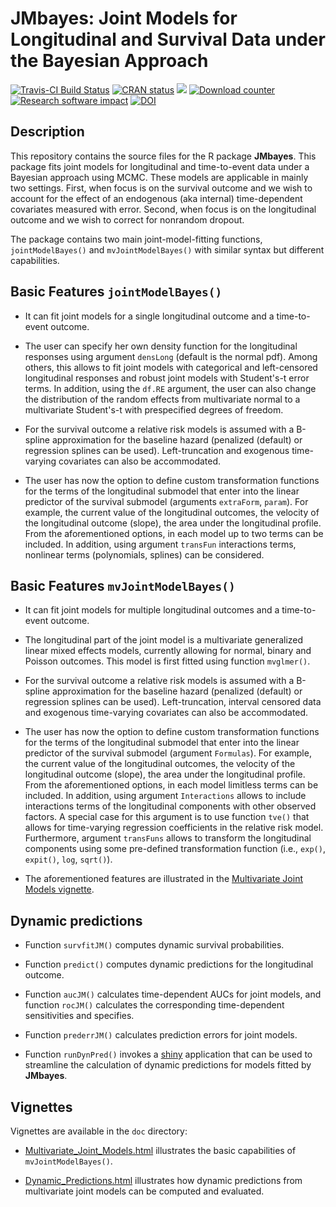 JMbayes: Joint Models for Longitudinal and Survival Data under the Bayesian Approach
================
[![Travis-CI Build Status](https://travis-ci.org/drizopoulos/JMbayes.svg?branch=master)](https://travis-ci.org/drizopoulos/JMbayes) [![CRAN status](http://www.r-pkg.org/badges/version/JMbayes)](https://cran.r-project.org/package=JMbayes) [![](https://cranlogs.r-pkg.org/badges/grand-total/JMbayes)](https://CRAN.R-project.org/package=JMbayes) [![Download counter](http://cranlogs.r-pkg.org/badges/JMbayes)](https://cran.r-project.org/package=JMbayes)
[![Research software impact](http://depsy.org/api/package/cran/JMbayes/badge.svg)](http://depsy.org/package/r/JMbayes)
[![DOI](https://zenodo.org/badge/DOI/10.5281/zenodo.1038971.svg)](https://doi.org/10.5281/zenodo.1038971)

Description
------------

This repository contains the source files for the R package <strong>JMbayes</strong>. 
This package fits joint models for longitudinal and time-to-event data under a Bayesian 
approach using MCMC. These models are applicable in mainly two settings. First, when focus
is on the survival outcome and we wish to account for the effect of an endogenous 
(aka internal) time-dependent covariates measured with error. Second, when focus is on the
longitudinal outcome and we wish to correct for nonrandom dropout.

The package contains two main joint-model-fitting functions, `jointModelBayes()` and 
`mvJointModelBayes()` with similar syntax but different capabilities.

Basic Features `jointModelBayes()`
------------

- It can fit joint models for a single longitudinal outcome and a time-to-event outcome. 

- The user can specify her own density function for the longitudinal responses using 
argument `densLong` (default is the normal pdf). Among others, this allows to fit joint 
models with categorical and left-censored longitudinal responses and robust joint models 
with Student's-t error terms. In addition, using the `df.RE` argument, the user can also 
change the distribution of the random effects from multivariate normal to a multivariate 
Student's-t with prespecified degrees of freedom.

- For the survival outcome a relative risk models is assumed with a B-spline approximation
for the baseline hazard (penalized (default) or regression splines can be used). 
Left-truncation and exogenous time-varying covariates can also be accommodated.

- The user has now the option to define custom transformation functions for the terms of 
the longitudinal submodel that enter into the linear predictor of the survival submodel 
(arguments `extraForm`, `param`). For example, the current value of the 
longitudinal outcomes, the velocity of the longitudinal outcome (slope), the area under
the longitudinal profile. From the aforementioned options, in each model up to two terms 
can be included. In addition, using argument `transFun` interactions terms, nonlinear terms 
(polynomials, splines) can be considered.

Basic Features `mvJointModelBayes()`
------------

- It can fit joint models for multiple longitudinal outcomes and a time-to-event outcome. 

- The longitudinal part of the joint model is a multivariate generalized linear mixed 
effects models, currently allowing for normal, binary and Poisson outcomes. This model is
first fitted using function `mvglmer()`.

- For the survival outcome a relative risk models is assumed with a B-spline approximation
for the baseline hazard (penalized (default) or regression splines can be used). 
Left-truncation, interval censored data and exogenous time-varying covariates can also be 
accommodated.

- The user has now the option to define custom transformation functions for the terms of 
the longitudinal submodel that enter into the linear predictor of the survival submodel 
(argument `Formulas`). For example, the current value of the longitudinal outcomes, the 
velocity of the longitudinal outcome (slope), the area under the longitudinal profile. 
From the aforementioned options, in each model limitless terms can be included. In 
addition, using argument `Interactions` allows to include interactions terms of the 
longitudinal components with other observed factors. A special case for this argument is
to use function `tve()` that allows for time-varying regression coefficients in the 
relative risk model. Furthermore, argument `transFuns` allows to transform the longitudinal 
components using some pre-defined transformation function (i.e., `exp()`, `expit()`, `log`,
`sqrt()`).

- The aforementioned features are illustrated in the [Multivariate Joint Models vignette](http://www.drizopoulos.com/vignettes/Multivariate%20Joint%20Models.html).

Dynamic predictions
------------

* Function `survfitJM()` computes dynamic survival probabilities.

* Function `predict()` computes dynamic predictions for the longitudinal outcome.

* Function `aucJM()` calculates time-dependent AUCs for joint models, and function 
`rocJM()` calculates the corresponding time-dependent sensitivities and specifies.

* Function `prederrJM()` calculates prediction errors for joint models.

* Function `runDynPred()` invokes a [shiny](https://shiny.rstudio.com/) application that 
can be used to streamline the calculation of dynamic predictions for models fitted by
**JMbayes**.

Vignettes
------------
Vignettes are available in the `doc` directory:

* [Multivariate_Joint_Models.html](http://www.drizopoulos.com/vignettes/multivariate%20joint%20models) illustrates the
basic capabilities of `mvJointModelBayes()`.

* [Dynamic_Predictions.html](http://www.drizopoulos.com/vignettes/dynamic_predictions) illustrates how dynamic 
predictions from multivariate joint models can be computed and evaluated.


